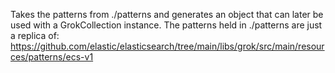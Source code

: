Takes the patterns from ./patterns and generates an object that can later be used with a GrokCollection instance.
The patterns held in ./patterns are just a replica of: https://github.com/elastic/elasticsearch/tree/main/libs/grok/src/main/resources/patterns/ecs-v1
